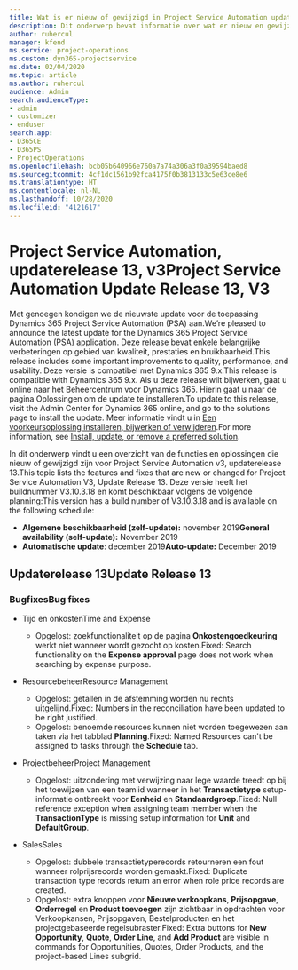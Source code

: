 ```yaml
---
title: Wat is er nieuw of gewijzigd in Project Service Automation updaterelease 13, v3
description: Dit onderwerp bevat informatie over wat er nieuw en gewijzigd is in Project Service Automation updaterelease 13, v3.
author: ruhercul
manager: kfend
ms.service: project-operations
ms.custom: dyn365-projectservice
ms.date: 02/04/2020
ms.topic: article
ms.author: ruhercul
audience: Admin
search.audienceType:
- admin
- customizer
- enduser
search.app:
- D365CE
- D365PS
- ProjectOperations
ms.openlocfilehash: bcb05b640966e760a7a74a306a3f0a39594baed8
ms.sourcegitcommit: 4cf1dc1561b92fca4175f0b3813133c5e63ce8e6
ms.translationtype: HT
ms.contentlocale: nl-NL
ms.lasthandoff: 10/28/2020
ms.locfileid: "4121617"
---
```

# <a name="project-service-automation-update-release-13-v3"></a><span data-ttu-id="a786a-103">Project Service Automation, updaterelease 13, v3</span><span class="sxs-lookup"><span data-stu-id="a786a-103">Project Service Automation Update Release 13, V3</span></span>
<span data-ttu-id="a786a-104">Met genoegen kondigen we de nieuwste update voor de toepassing Dynamics 365 Project Service Automation (PSA) aan.</span><span class="sxs-lookup"><span data-stu-id="a786a-104">We’re pleased to announce the latest update for the Dynamics 365 Project Service Automation (PSA) application.</span></span> <span data-ttu-id="a786a-105">Deze release bevat enkele belangrijke verbeteringen op gebied van kwaliteit, prestaties en bruikbaarheid.</span><span class="sxs-lookup"><span data-stu-id="a786a-105">This release includes some important improvements to quality, performance, and usability.</span></span> <span data-ttu-id="a786a-106">Deze versie is compatibel met Dynamics 365 9.x.</span><span class="sxs-lookup"><span data-stu-id="a786a-106">This release is compatible with Dynamics 365 9.x.</span></span> <span data-ttu-id="a786a-107">Als u deze release wilt bijwerken, gaat u online naar het Beheercentrum voor Dynamics 365. Hierin gaat u naar de pagina Oplossingen om de update te installeren.</span><span class="sxs-lookup"><span data-stu-id="a786a-107">To update to this release, visit the Admin Center for Dynamics 365 online, and go to the solutions page to install the update.</span></span> <span data-ttu-id="a786a-108">Meer informatie vindt u in [Een voorkeursoplossing installeren, bijwerken of verwijderen](https://docs.microsoft.com/power-platform/admin/install-remove-preferred-solution).</span><span class="sxs-lookup"><span data-stu-id="a786a-108">For more information, see [Install, update, or remove a preferred solution](https://docs.microsoft.com/power-platform/admin/install-remove-preferred-solution).</span></span>

<span data-ttu-id="a786a-109">In dit onderwerp vindt u een overzicht van de functies en oplossingen die nieuw of gewijzigd zijn voor Project Service Automation v3, updaterelease 13.</span><span class="sxs-lookup"><span data-stu-id="a786a-109">This topic lists the features and fixes that are new or changed for Project Service Automation V3, Update Release 13.</span></span> <span data-ttu-id="a786a-110">Deze versie heeft het buildnummer V3.10.3.18 en komt beschikbaar volgens de volgende planning:</span><span class="sxs-lookup"><span data-stu-id="a786a-110">This version has a build number of V3.10.3.18 and is available on the following schedule:</span></span>

- <span data-ttu-id="a786a-111">**Algemene beschikbaarheid (zelf-update):** november 2019</span><span class="sxs-lookup"><span data-stu-id="a786a-111">**General availability (self-update):** November 2019</span></span>
- <span data-ttu-id="a786a-112">**Automatische update**: december 2019</span><span class="sxs-lookup"><span data-stu-id="a786a-112">**Auto-update:** December 2019</span></span>


## <a name="update-release-13"></a><span data-ttu-id="a786a-113">Updaterelease 13</span><span class="sxs-lookup"><span data-stu-id="a786a-113">Update Release 13</span></span> 

### <a name="bug-fixes"></a><span data-ttu-id="a786a-114">Bugfixes</span><span class="sxs-lookup"><span data-stu-id="a786a-114">Bug fixes</span></span>

- <span data-ttu-id="a786a-115">Tijd en onkosten</span><span class="sxs-lookup"><span data-stu-id="a786a-115">Time and Expense</span></span>

     - <span data-ttu-id="a786a-116">Opgelost: zoekfunctionaliteit op de pagina **Onkostengoedkeuring** werkt niet wanneer wordt gezocht op kosten.</span><span class="sxs-lookup"><span data-stu-id="a786a-116">Fixed: Search functionality on the **Expense approval** page does not work when searching by expense purpose.</span></span>

- <span data-ttu-id="a786a-117">Resourcebeheer</span><span class="sxs-lookup"><span data-stu-id="a786a-117">Resource Management</span></span>

     - <span data-ttu-id="a786a-118">Opgelost: getallen in de afstemming worden nu rechts uitgelijnd.</span><span class="sxs-lookup"><span data-stu-id="a786a-118">Fixed: Numbers in the reconciliation have been updated to be right justified.</span></span>
     - <span data-ttu-id="a786a-119">Opgelost: benoemde resources kunnen niet worden toegewezen aan taken via het tabblad **Planning**.</span><span class="sxs-lookup"><span data-stu-id="a786a-119">Fixed: Named Resources can't be assigned to tasks through the **Schedule** tab.</span></span>

- <span data-ttu-id="a786a-120">Projectbeheer</span><span class="sxs-lookup"><span data-stu-id="a786a-120">Project Management</span></span>

     - <span data-ttu-id="a786a-121">Opgelost: uitzondering met verwijzing naar lege waarde treedt op bij het toewijzen van een teamlid wanneer in het **Transactietype** setup-informatie ontbreekt voor **Eenheid** en **Standaardgroep**.</span><span class="sxs-lookup"><span data-stu-id="a786a-121">Fixed: Null reference exception when assigning team member when the **TransactionType** is missing setup information for **Unit** and **DefaultGroup**.</span></span>

- <span data-ttu-id="a786a-122">Sales</span><span class="sxs-lookup"><span data-stu-id="a786a-122">Sales</span></span>

     - <span data-ttu-id="a786a-123">Opgelost: dubbele transactietyperecords retourneren een fout wanneer rolprijsrecords worden gemaakt.</span><span class="sxs-lookup"><span data-stu-id="a786a-123">Fixed: Duplicate transaction type records return an error when role price records are created.</span></span>
     - <span data-ttu-id="a786a-124">Opgelost: extra knoppen voor **Nieuwe verkoopkans**, **Prijsopgave**, **Orderregel** en **Product toevoegen** zijn zichtbaar in opdrachten voor Verkoopkansen, Prijsopgaven, Bestelproducten en het projectgebaseerde regelsubraster.</span><span class="sxs-lookup"><span data-stu-id="a786a-124">Fixed: Extra buttons for **New Opportunity**, **Quote**, **Order Line**, and **Add Product** are visible in commands for Opportunities, Quotes, Order Products, and the project-based Lines subgrid.</span></span>


